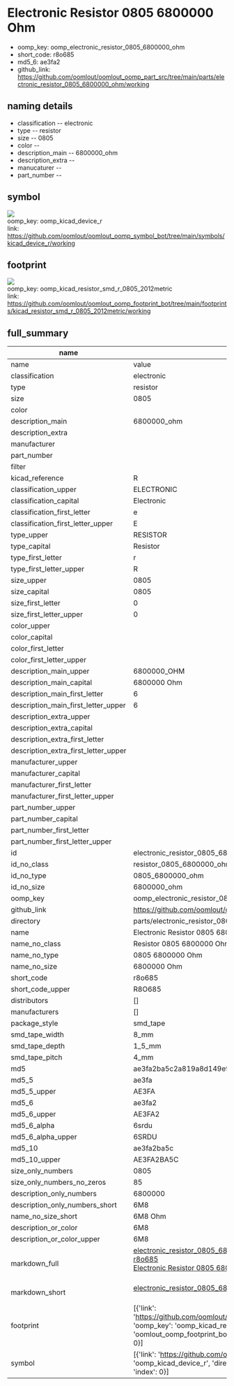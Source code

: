 # Electronic Resistor 0805 6800000 Ohm

  
* oomp_key: oomp_electronic_resistor_0805_6800000_ohm 
* short_code: r8o685
* md5_6: ae3fa2  
* github_link: https://github.com/oomlout/oomlout_oomp_part_src/tree/main/parts/electronic_resistor_0805_6800000_ohm/working  
## naming details
* classification -- electronic
* type -- resistor
* size -- 0805
* color -- 
* description_main -- 6800000_ohm
* description_extra -- 
* manucaturer -- 
* part_number -- 



## symbol

![](symbol/{index}/working/working_600.png)  
oomp_key: oomp_kicad_device_r  
link: https://github.com/oomlout/oomlout_oomp_symbol_bot/tree/main/symbols/kicad_device_r/working  

## footprint

![](footprint/{index}/working/working_600.png)  
oomp_key: oomp_kicad_resistor_smd_r_0805_2012metric  
link: https://github.com/oomlout/oomlout_oomp_footprint_bot/tree/main/footprints/kicad_resistor_smd_r_0805_2012metric/working  

## full_summary
| name | value | 
| --- | --- | 
| name | value | 
| classification | electronic | 
| type | resistor | 
| size | 0805 | 
| color |  | 
| description_main | 6800000_ohm | 
| description_extra |  | 
| manufacturer |  | 
| part_number |  | 
| filter |  | 
| kicad_reference | R | 
| classification_upper | ELECTRONIC | 
| classification_capital | Electronic | 
| classification_first_letter | e | 
| classification_first_letter_upper | E | 
| type_upper | RESISTOR | 
| type_capital | Resistor | 
| type_first_letter | r | 
| type_first_letter_upper | R | 
| size_upper | 0805 | 
| size_capital | 0805 | 
| size_first_letter | 0 | 
| size_first_letter_upper | 0 | 
| color_upper |  | 
| color_capital |  | 
| color_first_letter |  | 
| color_first_letter_upper |  | 
| description_main_upper | 6800000_OHM | 
| description_main_capital | 6800000 Ohm | 
| description_main_first_letter | 6 | 
| description_main_first_letter_upper | 6 | 
| description_extra_upper |  | 
| description_extra_capital |  | 
| description_extra_first_letter |  | 
| description_extra_first_letter_upper |  | 
| manufacturer_upper |  | 
| manufacturer_capital |  | 
| manufacturer_first_letter |  | 
| manufacturer_first_letter_upper |  | 
| part_number_upper |  | 
| part_number_capital |  | 
| part_number_first_letter |  | 
| part_number_first_letter_upper |  | 
| id | electronic_resistor_0805_6800000_ohm | 
| id_no_class | resistor_0805_6800000_ohm | 
| id_no_type | 0805_6800000_ohm | 
| id_no_size | 6800000_ohm | 
| oomp_key | oomp_electronic_resistor_0805_6800000_ohm | 
| github_link | https://github.com/oomlout/oomlout_oomp_part_src/tree/main/parts/electronic_resistor_0805_6800000_ohm/working | 
| directory | parts/electronic_resistor_0805_6800000_ohm | 
| name | Electronic Resistor 0805 6800000 Ohm | 
| name_no_class | Resistor 0805 6800000 Ohm | 
| name_no_type | 0805 6800000 Ohm | 
| name_no_size | 6800000 Ohm | 
| short_code | r8o685 | 
| short_code_upper | R8O685 | 
| distributors | [] | 
| manufacturers | [] | 
| package_style | smd_tape | 
| smd_tape_width | 8_mm | 
| smd_tape_depth | 1_5_mm | 
| smd_tape_pitch | 4_mm | 
| md5 | ae3fa2ba5c2a819a8d149e9ca0afbe8c | 
| md5_5 | ae3fa | 
| md5_5_upper | AE3FA | 
| md5_6 | ae3fa2 | 
| md5_6_upper | AE3FA2 | 
| md5_6_alpha | 6srdu | 
| md5_6_alpha_upper | 6SRDU | 
| md5_10 | ae3fa2ba5c | 
| md5_10_upper | AE3FA2BA5C | 
| size_only_numbers | 0805 | 
| size_only_numbers_no_zeros | 85 | 
| description_only_numbers | 6800000 | 
| description_only_numbers_short | 6M8 | 
| name_no_size_short | 6M8 Ohm | 
| description_or_color | 6M8 | 
| description_or_color_upper | 6M8 | 
| markdown_full | [electronic_resistor_0805_6800000_ohm](https://github.com/oomlout/oomlout_oomp_part_src/tree/main/parts/electronic_resistor_0805_6800000_ohm/working)<br>[r8o685](https://github.com/oomlout/oomlout_oomp_part_src/tree/main/parts/electronic_resistor_0805_6800000_ohm/working)<br>[Electronic Resistor 0805 6800000 Ohm](https://github.com/oomlout/oomlout_oomp_part_src/tree/main/parts/electronic_resistor_0805_6800000_ohm/working)<br><br> | 
| markdown_short | [electronic_resistor_0805_6800000_ohm](https://github.com/oomlout/oomlout_oomp_part_src/tree/main/parts/electronic_resistor_0805_6800000_ohm/working)<br><br> | 
| footprint | [{'link': 'https://github.com/oomlout/oomlout_oomp_footprint_bot/tree/main/foootprntss/kicad_resistor_smd_r_0805_2012metric', 'oomp_key': 'oomp_kicad_resistor_smd_r_0805_2012metric', 'directory': 'oomlout_oomp_footprint_bot/footprints/kicad_resistor_smd_r_0805_2012metric//working/working.kicad_mod', 'index': 0}] | 
| symbol | [{'link': 'https://github.com/oomlout/oomlout_oomp_symbol_bot/tree/main/symbols/kicad_device_r', 'oomp_key': 'oomp_kicad_device_r', 'directory': 'oomlout_oomp_symbol_bot/symbols/kicad_device_r//working/working.kicad_sym', 'index': 0}] | 
